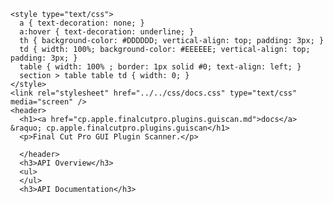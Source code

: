     <style type="text/css">
      a { text-decoration: none; }
      a:hover { text-decoration: underline; }
      th { background-color: #DDDDDD; vertical-align: top; padding: 3px; }
      td { width: 100%; background-color: #EEEEEE; vertical-align: top; padding: 3px; }
      table { width: 100% ; border: 1px solid #0; text-align: left; }
      section > table table td { width: 0; }
    </style>
    <link rel="stylesheet" href="../../css/docs.css" type="text/css" media="screen" />
    <header>
      <h1><a href="cp.apple.finalcutpro.plugins.guiscan.md">docs</a> &raquo; cp.apple.finalcutpro.plugins.guiscan</h1>
      <p>Final Cut Pro GUI Plugin Scanner.</p>

      </header>
      <h3>API Overview</h3>
      <ul>
      </ul>
      <h3>API Documentation</h3>
